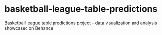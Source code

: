 # basketball-league-table-predictions
Basketball league table predictions project - data visualization and analysis showcased on Behance
